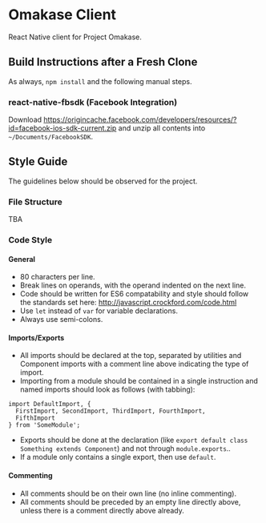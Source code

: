 # Omakase Client
React Native client for Project Omakase.

## Build Instructions after a Fresh Clone
As always, `npm install` and the following manual steps.

### react-native-fbsdk (Facebook Integration)
Download https://origincache.facebook.com/developers/resources/?id=facebook-ios-sdk-current.zip and unzip all contents into `~/Documents/FacebookSDK`.

## Style Guide
The guidelines below should be observed for the project.

### File Structure
TBA

### Code Style
#### General
* 80 characters per line.
* Break lines on operands, with the operand indented on the next line.
* Code should be written for ES6 compatability and style should follow the standards set here: http://javascript.crockford.com/code.html
* Use `let` instead of `var` for variable declarations.
* Always use semi-colons.

#### Imports/Exports
* All imports should be declared at the top, separated by utilities and Component imports with a comment line above indicating the type of import.
* Importing from a module should be contained in a single instruction and named imports should look as follows (with tabbing):
```
import DefaultImport, {
  FirstImport, SecondImport, ThirdImport, FourthImport,
  FifthImport
} from 'SomeModule';
```
* Exports should be done at the declaration (like `export default class Something extends Component`) and not through `module.exports`..
* If a module only contains a single export, then use `default`.

#### Commenting
* All comments should be on their own line (no inline commenting).
* All comments should be preceded by an empty line directly above, unless there is a comment directly above already.
